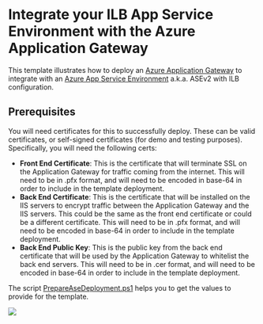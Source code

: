 # Integrate your ILB App Service Environment with the Azure Application Gateway

This template illustrates how to deploy an [Azure Application Gateway](https://docs.microsoft.com/en-us/azure/app-service/environment/integrate-with-application-gateway) to integrate with an [Azure App Service Environment](https://docs.microsoft.com/en-us/azure/app-service/environment/intro) a.k.a. ASEv2 with ILB configuration.

## Prerequisites

You will need certificates for this to successfully deploy. These can be valid certificates, or self-signed certificates (for demo and testing purposes). Specifically, you will need the following certs:

- **Front End Certificate**: This is the certificate that will terminate SSL on the Application Gateway for traffic coming from the internet. This will need to be in .pfx format, and will need to be encoded in base-64 in order to include in the template deployment.
- **Back End Certificate**: This is the certificate that will be installed on the IIS servers to encrypt traffic between the Application Gateway and the IIS servers. This could be the same as the front end certificate or could be a different certificate. This will need to be in .pfx format, and will need to be encoded in base-64 in order to include in the template deployment.
- **Back End Public Key**: This is the public key from the back end certificate that will be used by the Application Gateway to whitelist the back end servers. This will need to be in .cer format, and will need to be encoded in base-64 in order to include in the template deployment.

The script [PrepareAseDeployment.ps1](../scripts/PrepareAseDeployment.ps1) helps you to get the values to provide for the template.

<a href="https://transmogrify.azurewebsites.net/ase-gateway/azuredeploy.json" target="_blank">
    <img src="http://azuredeploy.net/deploybutton.png"/>
</a>
